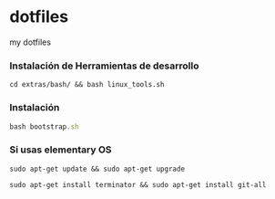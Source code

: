 dotfiles
========

my dotfiles

### Instalación de Herramientas de desarrollo

```
cd extras/bash/ && bash linux_tools.sh
```

### Instalación

```js
bash bootstrap.sh
```


### Si usas elementary OS

```
sudo apt-get update && sudo apt-get upgrade
```

```
sudo apt-get install terminator && sudo apt-get install git-all
```




